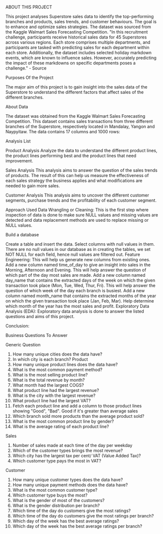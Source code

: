 ABOUT THIS PROJECT

This project analyses Superstore sales data to identify the top-performing branches and products, sales trends, and customer behaviours. The goal is to enhance and optimize sales strategies. The dataset was sourced from the Kaggle Walmart Sales Forecasting Competition.
"In this recruitment challenge, participants receive historical sales data for 45 Superstores across various regions. Each store comprises multiple departments, and participants are tasked with predicting sales for each department within each store. Additionally, the dataset includes selected holiday markdown events, which are known to influence sales. However, accurately predicting the impact of these markdowns on specific departments poses a challenge." - Source

Purposes Of the Project

The major aim of this project is to gain insight into the sales data of the Superstore to understand the different factors that affect sales of the different branches.

About Data

The dataset was obtained from the Kaggle Walmart Sales Forecasting Competition. This dataset contains sales transactions from three different branches of the Superstore, respectively located in Mandalay, Yangon and Naypyitaw. The data contains 17 columns and 1000 rows:


Analysis List

Product Analysis
Analyze the data to understand the different product lines, the product lines performing best and the product lines that need improvement.

Sales Analysis
This analysis aims to answer the question of the sales trends of products. The result of this can help us measure the effectiveness of each sales strategy the business applies and what modifications are needed to gain more sales.

Customer Analysis
This analysis aims to uncover the different customer segments, purchase trends and the profitability of each customer segment.

Approach Used
Data Wrangling or Cleaning: This is the first step where inspection of data is done to make sure NULL values and missing values are detected and data replacement methods are used to replace missing or NULL values.

Build a database

Create a table and insert the data.
Select columns with null values in them. There are no null values in our database as in creating the tables, we set NOT NULL for each field, hence null values are filtered out.
Feature Engineering: This will help us generate new columns from existing ones.
Add a new column named time_of_day to give an insight into sales in the Morning, Afternoon and Evening. 
This will help answer the question of which part of the day most sales are made.
Add a new column named day_name that contains the extracted days of the week on which the given transaction took place (Mon, Tue, Wed, Thur, Fri). 
This will help answer the question of which week of the day each branch is busiest.
Add a new column named month_name that contains the extracted months of the year on which the given transaction took place (Jan, Feb, Mar). Help determine which month of the year has the most sales and profit.
Exploratory Data Analysis (EDA): Exploratory data analysis is done to answer the listed questions and aims of this project.

Conclusion:

Business Questions To Answer

Generic Question
1. How many unique cities does the data have?
2. In which city is each branch?
Product
3. How many unique product lines does the data have?
4. What is the most common payment method?
5. What is the most selling product line?
6. What is the total revenue by month?
7. What month had the largest COGS?
8. What product line had the largest revenue?
9. What is the city with the largest revenue?
10. What product line had the largest VAT?
11. Fetch each product line and add a column to those product lines showing "Good", "Bad". Good if it's greater than average sales
12. Which branch sold more products than the average product sold?
13. What is the most common product line by gender?
14. What is the average rating of each product line?
    
Sales

1. Number of sales made at each time of the day per weekday
2. Which of the customer types brings the most revenue?
3. Which city has the largest tax per cent/ VAT (Value Added Tax)?
4. Which customer type pays the most in VAT?
   
Customer

1. How many unique customer types does the data have?
2. How many unique payment methods does the data have?
3. What is the most common customer type?
4. Which customer type buys the most?
5. What is the gender of most of the customers?
6. What is the gender distribution per branch?
7. Which time of the day do customers give the most ratings?
8. Which time of the day do customers give the most ratings per branch?
9. Which day of the week has the best average ratings?
10. Which day of the week has the best average ratings per branch?








